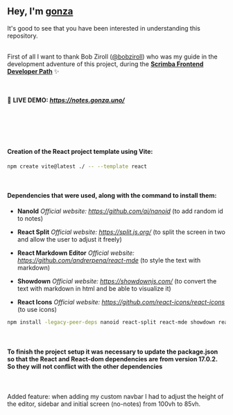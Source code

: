 
## Hey, I'm **[gonza](https://www.gonza.uno/)**
It's good to see that you have been interested in understanding this repository.<br><br>



First of all I want to thank Bob Ziroll ([@bobziroll](https://twitter.com/bobziroll)) 
who was my guide in the development adventure of this project, 
during the **[Scrimba Frontend Developer Path](https://scrimba.com/)** ✨<br><br><br>



📌 **LIVE DEMO: _https://notes.gonza.uno/_**

<br><br><br><br>





#### Creation of the React project template using Vite:
```bash
npm create vite@latest ./ -- --template react
```

<br>

#### Dependencies that were used, along with the command to install them:

* **NanoId**
_Official website: https://github.com/ai/nanoid_ (to add random id to notes)

* **React Split**
_Official website: https://split.js.org/_ (to split the screen in two and allow the user to adjust it freely)

* **React Markdown Editor**
_Official website: https://github.com/andrerpena/react-mde_ (to style the text with markdown)

* **Showdown**
_Official website: https://showdownjs.com/_ (to convert the text with markdown in html and be able to visualize it)

* **React Icons**
_Official website: https://github.com/react-icons/react-icons_ (to use icons)

```bash
npm install -legacy-peer-deps nanoid react-split react-mde showdown react-icons
```

<br>

#### To finish the project setup it was necessary to update the package.json so that the React and React-dom dependencies are from version 17.0.2. So they will not conflict with the other dependencies

<br>
<br>
Added feature: when adding my custom navbar I had to adjust the height of the editor, sidebar and initial screen (no-notes) from 100vh to 85vh.
<br>

